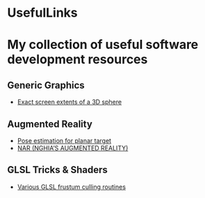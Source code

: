 # UsefulLinks
# My collection of useful software development resources

## Generic Graphics

- [Exact screen extents of a 3D sphere](https://gist.github.com/JarkkoPFC/1186bc8a861dae3c8339b0cda4e6cdb3)

## Augmented Reality

- [Pose estimation for planar target](http://nghiaho.com/?page_id=576)
- [NAR (NGHIA’S AUGMENTED REALITY)](http://nghiaho.com/?page_id=1273)

## GLSL Tricks & Shaders

- [Various GLSL frustum culling routines](https://github.com/jdupuy/opengl-framework/blob/master/demo-isubd-terrain/shaders/fcull.glsl)
